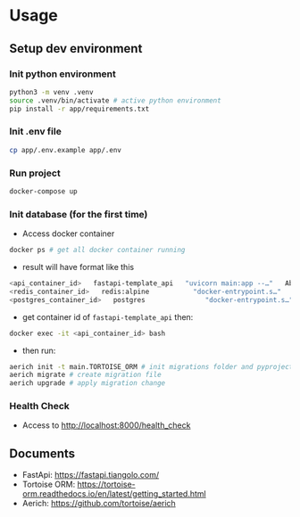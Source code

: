 # Usage

## Setup dev environment

### Init python environment

```bash
python3 -m venv .venv
source .venv/bin/activate # active python environment
pip install -r app/requirements.txt
```

### Init .env file

```bash
cp app/.env.example app/.env
```

### Run project

```bash
docker-compose up
```

### Init database (for the first time)

- Access docker container

```bash
docker ps # get all docker container running
```

- result will have format like this

```bash
<api_container_id>   fastapi-template_api   "uvicorn main:app --…"   About a minute ago   Up About a minute   80/tcp, 0.0.0.0:8000->8000/tcp, :::8000->8000/tcp   fastapi-template_api_1
<redis_container_id>   redis:alpine           "docker-entrypoint.s…"   34 minutes ago       Up About a minute   6379/tcp                                            fastapi-template_redis_1
<postgres_container_id>   postgres               "docker-entrypoint.s…"   34 minutes ago       Up About a minute   0.0.0.0:5432->5432/tcp, :::5432->5432/tcp           fastapi-template_db_1
```

- get container id of `fastapi-template_api` then:

```bash
docker exec -it <api_container_id> bash
```

- then run:

```bash
aerich init -t main.TORTOISE_ORM # init migrations folder and pyproject.toml config
aerich migrate # create migration file
aerich upgrade # apply migration change
```

### Health Check

- Access to <http://localhost:8000/health_check>

## Documents

- FastApi: <https://fastapi.tiangolo.com/>
- Tortoise ORM: <https://tortoise-orm.readthedocs.io/en/latest/getting_started.html>
- Aerich: <https://github.com/tortoise/aerich>
